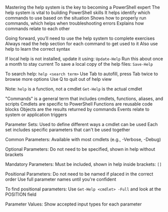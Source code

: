 Mastering the help system is the key to becoming a PowerShell expert
The help system is vital to building PowerShell skills
It helps identify which commands to use based on the situation
Shows how to properly run commands, which helps when troubleshooting errors
Explains how commands relate to each other

Going forward, you’ll need to use the help system to complete exercises
Always read the help section for each command to get used to it
Also use help to learn the correct syntax

If local help is not installed, update it using:
`Update-Help`
Run this about once a month to stay current
To save a local copy of the help files:
`Save-Help`

To search help:
`help <search term>`
Use Tab to autofill, press Tab twice to browse more options
Use Q to quit out of help view

Note: `help` is a function, not a cmdlet
`Get-Help` is the actual cmdlet

"Commands" is a general term that includes cmdlets, functions, aliases, and scripts
Cmdlets are specific to PowerShell
Functions are reusable code blocks
Objects are the results returned by commands
Events relate to system or application triggers

Parameter Sets:
Used to define different ways a cmdlet can be used
Each set includes specific parameters that can't be used together

Common Parameters:
Available with most cmdlets (e.g., -Verbose, -Debug)

Optional Parameters:
Do not need to be specified, shown in help without brackets

Mandatory Parameters:
Must be included, shown in help inside brackets: `[]`

Positional Parameters:
Do not need to be named if placed in the correct order
Use full parameter names until you're confident

To find positional parameters:
Use `Get-Help <cmdlet> -Full` and look at the POSITION field

Parameter Values:
Show accepted input types for each parameter